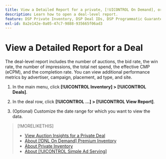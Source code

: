 ```yaml
---
title: View a Detailed Report for a private, [!UICONTROL On Demand], or [!UICONTROL Simple Ad Serving] Deal
description: Learn how to open a deal-level report.
feature: DSP Private Inventory, DSP Deal IDs, DSP Programmatic Guaranteed Deals, DSP On Demand Inventory, DSP Simple Ad Serving
exl-id: 8a2e142e-0a05-47c7-9888-935665f06ad3
---
```

# View a Detailed Report for a Deal

The deal-level report includes the number of auctions, the bid rate, the win rate, the number of impressions, the total net spend, the effective CMP (eCPM), and the completion rate. You can view additional performance metrics by advertiser, campaign, placement, ad type, and site.

1. In the main menu, click **[!UICONTROL Inventory] > [!UICONTROL Deals]**.

1. In the deal row, click **[!UICONTROL ...] > [!UICONTROL View Report]**.

1. (Optional) Customize the date range for which you want to view the data.
 
>[!MORELIKETHIS]
>
>* [View Auction Insights for a Private Deal](/help/dsp/inventory/private-deal-auction-insights.md)
>* [About [!DNL On Demand] Premium Inventory](on-demand-inventory-about.md)
>* [About Private Inventory](private-inventory-about.md)
>* [About [!UICONTROL Simple Ad Serving]](simple-deal-about.md)
